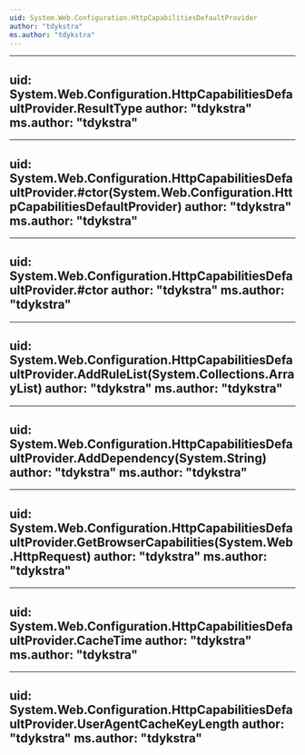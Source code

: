 ```yaml
---
uid: System.Web.Configuration.HttpCapabilitiesDefaultProvider
author: "tdykstra"
ms.author: "tdykstra"
---
```


---
uid: System.Web.Configuration.HttpCapabilitiesDefaultProvider.ResultType
author: "tdykstra"
ms.author: "tdykstra"
---

---
uid: System.Web.Configuration.HttpCapabilitiesDefaultProvider.#ctor(System.Web.Configuration.HttpCapabilitiesDefaultProvider)
author: "tdykstra"
ms.author: "tdykstra"
---

---
uid: System.Web.Configuration.HttpCapabilitiesDefaultProvider.#ctor
author: "tdykstra"
ms.author: "tdykstra"
---

---
uid: System.Web.Configuration.HttpCapabilitiesDefaultProvider.AddRuleList(System.Collections.ArrayList)
author: "tdykstra"
ms.author: "tdykstra"
---

---
uid: System.Web.Configuration.HttpCapabilitiesDefaultProvider.AddDependency(System.String)
author: "tdykstra"
ms.author: "tdykstra"
---

---
uid: System.Web.Configuration.HttpCapabilitiesDefaultProvider.GetBrowserCapabilities(System.Web.HttpRequest)
author: "tdykstra"
ms.author: "tdykstra"
---

---
uid: System.Web.Configuration.HttpCapabilitiesDefaultProvider.CacheTime
author: "tdykstra"
ms.author: "tdykstra"
---

---
uid: System.Web.Configuration.HttpCapabilitiesDefaultProvider.UserAgentCacheKeyLength
author: "tdykstra"
ms.author: "tdykstra"
---
